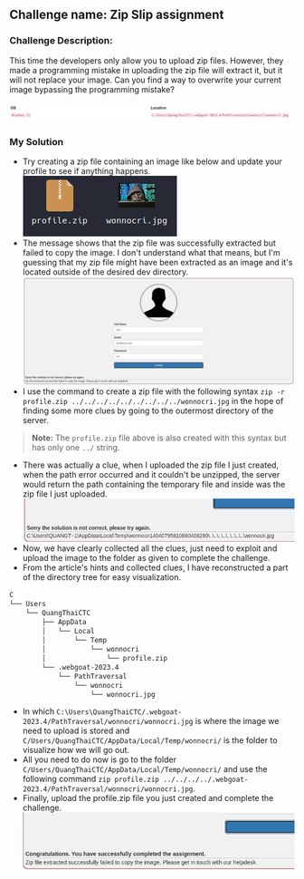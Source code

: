 ## Challenge name: Zip Slip assignment

### Challenge Description:
This time the developers only allow you to upload zip files. However, they made a programming mistake in uploading the zip file will extract it, but it will not replace your image. Can you find a way to overwrite your current image bypassing the programming mistake?

![img](chall-attached/img-13.png)

### My Solution
- Try creating a zip file containing an image like below and update your profile to see if anything happens.
![img](chall-attached/img-14.png)
- The message shows that the zip file was successfully extracted but failed to copy the image. I don't understand what that means, but I'm guessing that my zip file might have been extracted as an image and it's located outside of the desired dev directory.
![img](chall-attached/img-15.png)
- I use the command to create a zip file with the following syntax `zip -r profile.zip ../../../../../../../../../wonnocri.jpg` in the hope of finding some more clues by going to the outermost directory of the server.
> **Note:** The `profile.zip` file above is also created with this syntax but has only one `../` string.
- There was actually a clue, when I uploaded the zip file I just created, when the path error occurred and it couldn't be unzipped, the server would return the path containing the temporary file and inside was the zip file I just uploaded.
![img](chall-attached/img-16.png)
- Now, we have clearly collected all the clues, just need to exploit and upload the image to the folder as given to complete the challenge.
- From the article's hints and collected clues, I have reconstructed a part of the directory tree for easy visualization.
```
C
└── Users
    └── QuangThaiCTC
        ├── AppData
        │   └── Local
        │       └── Temp
        │           └── wonnocri
        │               └── profile.zip
        └── .webgoat-2023.4
            └── PathTraversal
                └── wonnocri
                    └── wonnocri.jpg
```
- In which `C:\Users\QuangThaiCTC/.webgoat-2023.4/PathTraversal/wonnocri/wonnocri.jpg` is where the image we need to upload is stored and `C/Users/QuangThaiCTC/AppData/Local/Temp/wonnocri/` is the folder to visualize how we will go out.
- All you need to do now is go to the folder `C/Users/QuangThaiCTC/AppData/Local/Temp/wonnocri/` and use the following command `zip profile.zip ../../../../.webgoat-2023.4/PathTraversal/wonnocri/wonnocri.jpg`.
- Finally, upload the profile.zip file you just created and complete the challenge.
![img](chall-attached/img-17.png)